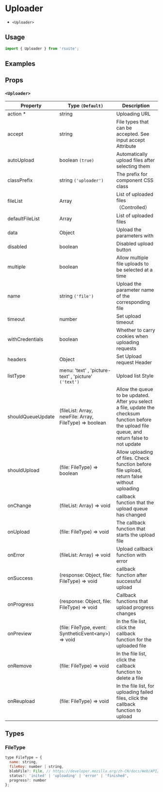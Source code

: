 # Uploader

* `<Uploader>`

## Usage

```js
import { Uploader } from 'rsuite';
```

## Examples

<!--{demo}-->

## Props

### `<Uploader>`

| Property          | Type `(Default)`                                                           | Description                                                                                                                                       |
| ----------------- | -------------------------------------------------------------------------- | ------------------------------------------------------------------------------------------------------------------------------------------------- |
| action \*         | string                                                                     | Uploading URL                                                                                                                                     |
| accept            | string                                                                     | File types that can be accepted. See input accept Attribute                                                                                       |
| autoUpload        | boolean `(true)`                                                           | Automatically upload files after selecting them                                                                                                   |
| classPrefix       | string `('uploader')`                                                      | The prefix for component CSS class                                                                                                                              |
| fileList          | Array<FileType>                                                            | List of uploaded files （Controlled）                                                                                                             |
| defaultFileList   | Array<FileType>                                                            | List of uploaded files                                                                                                                            |
| data              | Object                                                                     | Upload the parameters with                                                                                                                        |
| disabled          | boolean                                                                    | Disabled upload button                                                                                                                            |
| multiple          | boolean                                                                    | Allow multiple file uploads to be selected at a time                                                                                              |
| name              | string `('file')`                                                          | Upload the parameter name of the corresponding file                                                                                               |
| timeout           | number                                                                     | Set upload timeout                                                                                                                                |
| withCredentials   | boolean                                                                    | Whether to carry cookies when uploading requests                                                                                                  |
| headers           | Object                                                                     | Set Upload request Header                                                                                                                         |
| listType          | menu: 'text' , 'picture-text' , 'picture' `('text')`                       | Upload list Style                                                                                                                                 |
| shouldQueueUpdate | (fileList: Array<FileType>, newFile: Array<FileType>, FileType) => boolean | Allow the queue to be updated. After you select a file, update the checksum function before the upload file queue, and return false to not update |
| shouldUpload      | (file: FileType) => boolean                                                | Allow uploading of files. Check function before file upload, return false without uploading                                                       |
| onChange          | (fileList: Array<FileType>) => void                                        | callback function that the upload queue has changed                                                                                               |
| onUpload          | (file: FileType) => void                                                   | The callback function that starts the upload file                                                                                                 |
| onError           | (fileList: Array<FileType>) => void                                        | Upload callback function with error                                                                                                               |
| onSuccess         | (response: Object, file: FileType) => void                                 | callback function after successful upload                                                                                                         |
| onProgress        | (response: Object, file: FileType) => void                                 | Callback functions that upload progress changes                                                                                                   |
| onPreview         | (file: FileType, event: SyntheticEvent&lt;any&gt;) => void                 | In the file list, click the callback function for the uploaded file                                                                               |
| onRemove          | (file: FileType) => void                                                   | In the file list, click the callback function to delete a file                                                                                    |
| onReupload        | (file: FileType) => void                                                   | In the file list, for uploading failed files, click the callback function to upload                                                               |

## Types

### FileType

```js
type FileType = {
  name: string,
  fileKey: number | string,
  blobFile?: File, // https://developer.mozilla.org/zh-CN/docs/Web/API/File
  status?: 'inited' | 'uploading' | 'error' | 'finished',
  progress?: number
};
```
